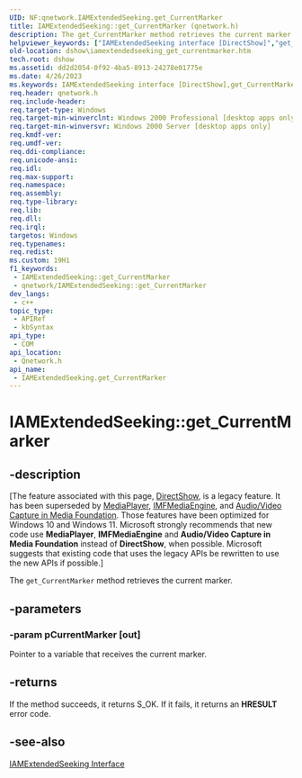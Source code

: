 ```yaml
---
UID: NF:qnetwork.IAMExtendedSeeking.get_CurrentMarker
title: IAMExtendedSeeking::get_CurrentMarker (qnetwork.h)
description: The get_CurrentMarker method retrieves the current marker.
helpviewer_keywords: ["IAMExtendedSeeking interface [DirectShow]","get_CurrentMarker method","IAMExtendedSeeking.get_CurrentMarker","IAMExtendedSeeking::get_CurrentMarker","IAMExtendedSeekingget_CurrentMarker","dshow.iamextendedseeking_get_currentmarker","get_CurrentMarker","get_CurrentMarker method [DirectShow]","get_CurrentMarker method [DirectShow]","IAMExtendedSeeking interface","qnetwork/IAMExtendedSeeking::get_CurrentMarker"]
old-location: dshow\iamextendedseeking_get_currentmarker.htm
tech.root: dshow
ms.assetid: dd2d2054-0f92-4ba5-8913-24278e01775e
ms.date: 4/26/2023
ms.keywords: IAMExtendedSeeking interface [DirectShow],get_CurrentMarker method, IAMExtendedSeeking.get_CurrentMarker, IAMExtendedSeeking::get_CurrentMarker, IAMExtendedSeekingget_CurrentMarker, dshow.iamextendedseeking_get_currentmarker, get_CurrentMarker, get_CurrentMarker method [DirectShow], get_CurrentMarker method [DirectShow],IAMExtendedSeeking interface, qnetwork/IAMExtendedSeeking::get_CurrentMarker
req.header: qnetwork.h
req.include-header: 
req.target-type: Windows
req.target-min-winverclnt: Windows 2000 Professional [desktop apps only]
req.target-min-winversvr: Windows 2000 Server [desktop apps only]
req.kmdf-ver: 
req.umdf-ver: 
req.ddi-compliance: 
req.unicode-ansi: 
req.idl: 
req.max-support: 
req.namespace: 
req.assembly: 
req.type-library: 
req.lib: 
req.dll: 
req.irql: 
targetos: Windows
req.typenames: 
req.redist: 
ms.custom: 19H1
f1_keywords:
 - IAMExtendedSeeking::get_CurrentMarker
 - qnetwork/IAMExtendedSeeking::get_CurrentMarker
dev_langs:
 - c++
topic_type:
 - APIRef
 - kbSyntax
api_type:
 - COM
api_location:
 - Qnetwork.h
api_name:
 - IAMExtendedSeeking.get_CurrentMarker
---
```


# IAMExtendedSeeking::get_CurrentMarker


## -description

\[The feature associated with this page, [DirectShow](/windows/win32/directshow/directshow), is a legacy feature. It has been superseded by [MediaPlayer](/uwp/api/Windows.Media.Playback.MediaPlayer), [IMFMediaEngine](/windows/win32/api/mfmediaengine/nn-mfmediaengine-imfmediaengine), and [Audio/Video Capture in Media Foundation](windows/win32/medfound/audio-video-capture-in-media-foundation). Those features have been optimized for Windows 10 and Windows 11. Microsoft strongly recommends that new code use **MediaPlayer**, **IMFMediaEngine** and **Audio/Video Capture in Media Foundation** instead of **DirectShow**, when possible. Microsoft suggests that existing code that uses the legacy APIs be rewritten to use the new APIs if possible.\]

The <code>get_CurrentMarker</code> method retrieves the current marker.

## -parameters

### -param pCurrentMarker [out]

Pointer to a variable that receives the current marker.

## -returns

If the method succeeds, it returns S_OK. If it fails, it returns an <b>HRESULT</b> error code.

## -see-also

<a href="/windows/desktop/api/qnetwork/nn-qnetwork-iamextendedseeking">IAMExtendedSeeking Interface</a>
